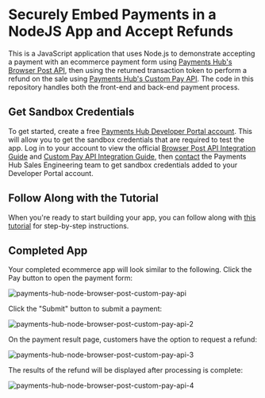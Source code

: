 # Securely Embed Payments in a NodeJS App and Accept Refunds
This is a JavaScript application that uses Node.js to demonstrate accepting a payment with an ecommerce payment form using <a href='https://developer.paymentshub.com/products/card-not-present/browser-post'>Payments Hub's Browser Post API</a>, then using the returned transaction token to perform a refund on the sale using <a href=''>Payments Hub's Custom Pay API</a>. The code in this repository handles both the front-end and back-end payment process.

## Get Sandbox Credentials
To get started, create a free <a href='https://developer.paymentshub.com/auth/signup'>Payments Hub Developer Portal account</a>. This will allow you to get the sandbox credentials that are required to test the app. Log in to your account to view the official <a href='https://developer.paymentshub.com/products/card-not-present/browser-post/integration'>Browser Post API Integration Guide</a> and <a href='https://developer.paymentshub.com/products/full-featured/custom-pay-api/integration'>Custom Pay API Integration Guide</a>, then <a href='https://developer.paymentshub.com/contact'>contact</a> the Payments Hub Sales Engineering team to get sandbox credentials added to your Developer Portal account.

## Follow Along with the Tutorial
When you're ready to start building your app, you can follow along with [this tutorial](
https://developer.paymentshub.com/blog/tutorial-nodejs-browser-post-custom-pay-api) for step-by-step instructions.

## Completed App
Your completed ecommerce app will look similar to the following. Click the Pay button to open the payment form:

![payments-hub-node-browser-post-custom-pay-api](https://github.com/PaymentsHubDevelopers/PaymentsHub-Node-Browser-Post-Custom-Pay-API/assets/136620102/96b42337-77e5-4c6d-9b9e-46b0fffa8b67)

Click the "Submit" button to submit a payment:

![payments-hub-node-browser-post-custom-pay-api-2](https://github.com/PaymentsHubDevelopers/PaymentsHub-Node-Browser-Post-Custom-Pay-API/assets/136620102/ba278062-782e-4a56-ac7c-bfd1d5fa0563)

On the payment result page, customers have the option to request a refund:

![payments-hub-node-browser-post-custom-pay-api-3](https://github.com/PaymentsHubDevelopers/PaymentsHub-Node-Browser-Post-Custom-Pay-API/assets/136620102/4e510e13-a4ff-420e-ba8d-0cc1e9819ad7)

The results of the refund will be displayed after processing is complete:

![payments-hub-node-browser-post-custom-pay-api-4](https://github.com/PaymentsHubDevelopers/PaymentsHub-Node-Browser-Post-Custom-Pay-API/assets/136620102/77a84a14-72dc-4832-a99f-7cd40371826c)
